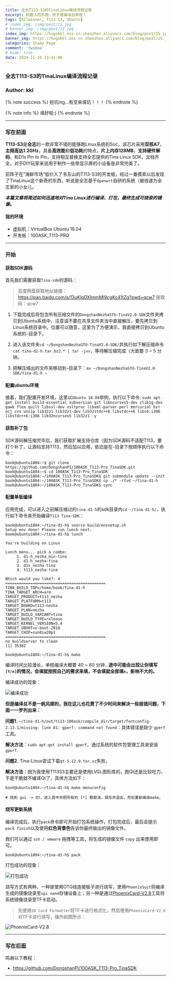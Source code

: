 ```yaml
---
title: 全志T113-S3的TinaLinux编译流程记录
excerpt: 折磨人的东西，终于是编译出来啦！
tags: [Allwinner, T113-S3, Ubuntu]
# index_img: /img/post/11.jpg
# banner_img: /img/post/12.jpg
index_img: https://hugokkl.oss-cn-shenzhen.aliyuncs.com/blog/post/15.jpg
banner_img: https://hugokkl.oss-cn-shenzhen.aliyuncs.com/blog/post/15.jpg
categories: Study Page
comment: 'twikoo'
# hide: true
date: 2024-11-24 13:41:00
---
```


### 全志T113-S3的TinaLinux编译流程记录
### Author: kkl

{% note success %}
挖坑ing...有空来填坑！！！
{% endnote %}

{% note info %}
填好啦:)
{% endnote %}

---

### 写在前面

**T113-S3**是**全志**的一款非常不错的能够跑Linux系统的Soc，该芯片采用**双核A7**，**主频高达1.2GHz**，具备**高效能**和**低功耗**的特点，**片上内存128MB**，**支持硬件解码**，和D1s Pin to Pin，支持相互替换支持全志提供的Tina Linux SDK，文档齐全，对于DIY玩家来说用于制作一些带显示屏的小设备是非常完美了。

前阵子在“海鲜市场”低价入了韦东山的T113-S3的开发板，经过一番摸索以后发现了TinaLinux这个新奇的东西，听说是全志基于`Openwrt`自研的系统（被戏谑为全志家的小女儿。

**_本篇文章将简述如何迅速地对Tina Linux进行编译、打包，最终生成可烧录的镜像。_**

#### 我的环境

- 虚拟机：VirtualBox Ubuntu 18.04
- 开发板：100ASK_T113-PRO

---

### 开始

#### 获取SDK源码

首先我们需要获取`Tina-sdk`的源码：

> 百度网盘获取地址链接：https://pan.baidu.com/s/13uKlqDXImmMl9cgKc41tZg?pwd=qcw7 提取码：qcw7

1. 下载完成后将包含所有压缩文件的`DongshanNezhaSTU-TinaV2.0-SDK`文件夹拷贝到Ubuntu系统中，注意请不要在共享文件夹当中直接解压，要先拷贝到Linux系统目录中。位置可以随意，这里为了方便演示，我直接拷贝到Ubuntu系统的`~`目录下。

2. 进入该文件夹`cd ~/DongshanNezhaSTU-TinaV2.0-SDK/`并执行如下解压缩命令`cat tina-d1-h.tar.bz2.* | tar -jxv`，等待解压缩完成（大致要 3 ~ 5 分钟。

3. 把解压缩出的文件夹移动到`~`目录下：`mv ~/DongshanNezhaSTU-TinaV2.0-SDK/tina-d1-h ~`

#### 配置ubuntu环境

接着，我们配置开发环境，这里以`Ubuntu 18.04`举例，执行以下命令:
`sudo apt-get install build-essential subversion git libncurses5-dev zlib1g-dev gawk flex quilt libssl-dev xsltproc libxml-parser-perl mercurial bzr ecj cvs unzip lib32z1 lib32z1-dev lib32stdc++6 libstdc++6 libc6:i386 libstdc++6:i386 lib32ncurses5 lib32z1 -y`

#### 获取补丁包

SDK源码解压缩完毕后，我们获取扩展支持仓库（因为SDK源码不适配T113，要打个补丁，让源码支持T113，然后加以应用，依旧是在`~`目录下按顺序执行以下命令：

```shell
book@ubuntu1804:~$ git clone https://github.com/DongshanPI/100ASK_T113-Pro_TinaSDK.git
book@ubuntu1804:~$ cd 100ASK_T113-Pro_TinaSDK
book@ubuntu1804:~/100ASK_T113-Pro_TinaSDK$ git submodule update --init
book@ubuntu1804:~/100ASK_T113-Pro_TinaSDK$ cp ./* -rfvd ~/tina-d1-h
book@ubuntu1804:~/100ASK_T113-Pro_TinaSDK$ sync
```


#### 配置单板编译

应用完成，可以进入之前解压缩过的`tina-d1-h`的sdk目录内`cd ~/tina-d1-h/`，执行如下命令来开始编译`T113 Tina-SDK`：

```shell
book@ubuntu1804:~/tina-d1-h$ source build/envsetup.sh
Setup env done! Please run lunch next.
book@ubuntu1804:~/tina-d1-h$ lunch

You're building on Linux

Lunch menu... pick a combo:
     1. d1-h_nezha_min-tina
     2. d1-h_nezha-tina
     3. d1s_nezha-tina
     4. t113_nezha-tina

Which would you like?: 4
============================================
TINA_BUILD_TOP=/home/book/tina-d1-h
TINA_TARGET_ARCH=arm
TARGET_PRODUCT=t113_nezha
TARGET_PLATFORM=t113
TARGET_BOARD=t113-nezha
TARGET_PLAN=nezha
TARGET_BUILD_VARIANT=tina
TARGET_BUILD_TYPE=release
TARGET_KERNEL_VERSION=5.4
TARGET_UBOOT=u-boot-2018
TARGET_CHIP=sun8iw20p1
============================================
no buildserver to clean
[1] 35382

book@ubuntu1804:~/tina-d1-h$ make
```

编译时间比较漫长，单核编译大概要 40 ~ 60 分钟...**途中可能会出现让你填写`[Y/n]`的情况，会填就按照自己的需求来填，不会填就全部填`n`，影响不大的。**


编译成功的现象：
<!-- ![编译成功](images/全志T113-S3的TinaLinux编译流程记录/image.png) -->
![编译成功](https://hugokkl.oss-cn-shenzhen.aliyuncs.com/blog/images/全志T113-S3的TinaLinux编译流程记录/image.png)

**但是编译总不是一帆风顺的，我在这儿也花费了不少时间来解决一些报错问题，下面一一罗列出来：**

**问题1.** `~/tina-d1-h/out/t113-100ask/compile_dir/target/fontconfig-2.13.1/missing: line 81: gperf: command not found`：具体错误是缺少 `gperf` 工具。

**解决方法**：`sudo apt-get install gperf`，通过系统的软件包管理工具来安装`gperf`.

**问题2.** Tina-Linux尝试下载`qt-5.12.9.tar.xz`失败。

**解决方法**：因为我使用T113S3主要还是使用LVGL图形库的，跑Qt还是比较吃力，于是干脆就不编译Qt了，具体方法如下：
```shell
book@ubuntu1804:~/tina-d1-h$ make menuconfig

# 找到 gui -> Qt，进入其中并把所有的 [*] 都取消，保存并退出，然后重新编译make。
```

#### 烧写更新系统

编译完成后，执行`pack`命令即可开始打包系统操作，打包完成后，最后会提示`pack finish`以及使用**红色背景色**告诉你最终输出的镜像文件。

我们可以通过 `ssh / vmware` 拖拽等工具，将生成的镜像文件 `copy` 出来使用即可。

```shell
book@ubuntu1804:~/tina-d1-h$ pack
```

打包成功的现象：
<!-- ![打包成功](images/全志T113-S3的TinaLinux编译流程记录/image-1.png) -->
![打包成功](https://hugokkl.oss-cn-shenzhen.aliyuncs.com/blog/images/全志T113-S3的TinaLinux编译流程记录/image-1.png)

烧写方式有两种，一种是使用OTG线连接板子进行烧写，使用`PhoenixSuit`将编译生成的镜像烧录至`spi nand`存储设备上；另一种是通过[PhoenixCard-V2.8](https://gitlab.com/dongshanpi/tools/-/raw/main/PhoenixCard-V2.8.zip
)工具将系统镜像烧录至TF卡启动。

> 先使用`SD Card Formatter`将TF卡进行格式化，然后使用`PhoenixCard-V2.8`对TF卡进行烧写，操作如图所示：
<!-- ![PhoenixCard-V2.8](images/全志T113-S3的TinaLinux编译流程记录/image-2.png) -->
![PhoenixCard-V2.8](https://hugokkl.oss-cn-shenzhen.aliyuncs.com/blog/images/全志T113-S3的TinaLinux编译流程记录/image-2.png)

---

### 写在后面

鸣谢以下教程：
- https://github.com/DongshanPI/100ASK_T113-Pro_TinaSDK

---